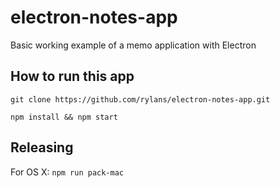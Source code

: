 # electron-notes-app
Basic working example of a memo application with Electron

## How to run this app

`git clone https://github.com/rylans/electron-notes-app.git`

`npm install && npm start`

## Releasing

For OS X: `npm run pack-mac`
